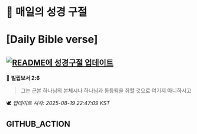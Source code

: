 # 🙏 매일의 성경 구절
# [Daily Bible verse]
## [![README에 성경구절 업데이트](https://github.com/DONGSUKA/first_test/actions/workflows/update-readme-bible.yml/badge.svg)](https://github.com/DONGSUKA/first_test/actions/workflows/update-readme-bible.yml)
<!-- START_BIBLE_VERSE -->
📖 **빌립보서 2:6**
> 그는 근본 하나님의 본체시나 하나님과 동등됨을 취할 것으로 여기지 아니하시고

🕊️ _업데이트 시각: 2025-08-19 22:47:09 KST_
  <!-- END_BIBLE_VERSE -->
## GITHUB_ACTION
